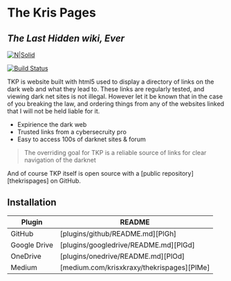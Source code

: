 # The Kris Pages
## _The Last Hidden wiki, Ever_

[![N|Solid](https://cldup.com/dTxpPi9lDf.thumb.png)](https://nodesource.com/products/nsolid)

[![Build Status](https://travis-ci.org/joemccann/dillinger.svg?branch=master)](https://travis-ci.org/joemccann/dillinger)

TKP is website built with html5 used to display a directory of links on the dark web and what they lead to. These links are regularly tested, and viewing dark net sites is not illegal. However let it be known that in the case of you breaking the law, and ordering things from any of the websites linked that I will not be held liable for it. 

- Expirience the dark web
- Trusted links from a cybersecruity pro 
- Easy to access 100s of darknet sites & forum


> The overriding goal for TKP is 
> a reliable source of links for
> clear navigation of the darknet 

And of course TKP itself is open source with a 
[public repository][thekrispages]
 on GitHub.

## Installation

| Plugin | README |
| ------ | ------ |
| GitHub | [plugins/github/README.md][PlGh] |
| Google Drive | [plugins/googledrive/README.md][PlGd] |
| OneDrive | [plugins/onedrive/README.md][PlOd] |
| Medium | [medium.com/krisxkraxy/thekrispages][PlMe] |

